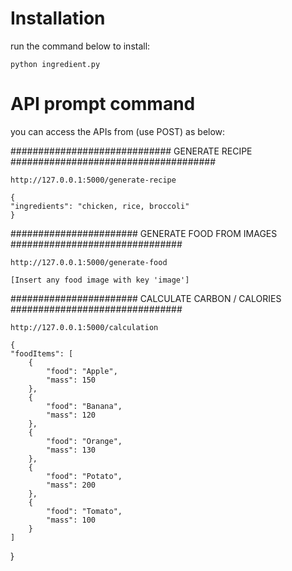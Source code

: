 # Installation
run the command below to install:
    
    python ingredient.py


# API prompt command
you can access the APIs from (use POST) as below:
    
############################# GENERATE RECIPE #####################################

    http://127.0.0.1:5000/generate-recipe

    {
    "ingredients": "chicken, rice, broccoli"
    }


####################### GENERATE FOOD FROM IMAGES ###############################

    http://127.0.0.1:5000/generate-food

    [Insert any food image with key 'image']


####################### CALCULATE CARBON / CALORIES ###############################

    http://127.0.0.1:5000/calculation

    {
    "foodItems": [
        {
            "food": "Apple",
            "mass": 150
        },
        {
            "food": "Banana",
            "mass": 120
        },
        {
            "food": "Orange",
            "mass": 130
        },
        {
            "food": "Potato",
            "mass": 200
        },
        {
            "food": "Tomato",
            "mass": 100
        }
    ]
}

